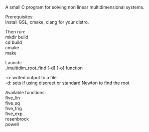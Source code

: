 A small C program for solving non linear multidimensional systems.  

Prerequisites:   
Install GSL, cmake, clang for your distro.  

Then run:  
mkdir build  
cd build  
cmake ..  
make  

Launch:  
./multidim_root_find [-d] [-o] function  

-o: writed output to a file  
-d: sets if using discreet or standard Newton to find the root  

Available functions:  
five_lin  
five_sq  
five_trig  
five_exp  
rosenbrock  
powell
